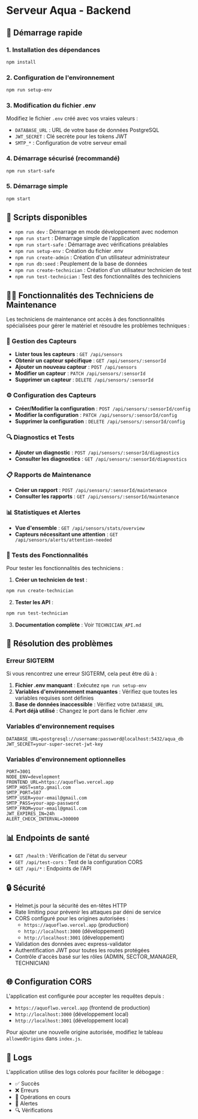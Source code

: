 # Serveur Aqua - Backend

## 🚀 Démarrage rapide

### 1. Installation des dépendances
```bash
npm install
```

### 2. Configuration de l'environnement
```bash
npm run setup-env
```

### 3. Modification du fichier .env
Modifiez le fichier `.env` créé avec vos vraies valeurs :
- `DATABASE_URL` : URL de votre base de données PostgreSQL
- `JWT_SECRET` : Clé secrète pour les tokens JWT
- `SMTP_*` : Configuration de votre serveur email

### 4. Démarrage sécurisé (recommandé)
```bash
npm run start-safe
```

### 5. Démarrage simple
```bash
npm start
```

## 🔧 Scripts disponibles

- `npm run dev` : Démarrage en mode développement avec nodemon
- `npm run start` : Démarrage simple de l'application
- `npm run start-safe` : Démarrage avec vérifications préalables
- `npm run setup-env` : Création du fichier .env
- `npm run create-admin` : Création d'un utilisateur administrateur
- `npm run db:seed` : Peuplement de la base de données
- `npm run create-technician` : Création d'un utilisateur technicien de test
- `npm run test-technician` : Test des fonctionnalités des techniciens

## 👨‍🔧 Fonctionnalités des Techniciens de Maintenance

Les techniciens de maintenance ont accès à des fonctionnalités spécialisées pour gérer le matériel et résoudre les problèmes techniques :

### 🔧 Gestion des Capteurs
- **Lister tous les capteurs** : `GET /api/sensors`
- **Obtenir un capteur spécifique** : `GET /api/sensors/:sensorId`
- **Ajouter un nouveau capteur** : `POST /api/sensors`
- **Modifier un capteur** : `PATCH /api/sensors/:sensorId`
- **Supprimer un capteur** : `DELETE /api/sensors/:sensorId`

### ⚙️ Configuration des Capteurs
- **Créer/Modifier la configuration** : `POST /api/sensors/:sensorId/config`
- **Modifier la configuration** : `PATCH /api/sensors/:sensorId/config`
- **Supprimer la configuration** : `DELETE /api/sensors/:sensorId/config`

### 🔍 Diagnostics et Tests
- **Ajouter un diagnostic** : `POST /api/sensors/:sensorId/diagnostics`
- **Consulter les diagnostics** : `GET /api/sensors/:sensorId/diagnostics`

### 📋 Rapports de Maintenance
- **Créer un rapport** : `POST /api/sensors/:sensorId/maintenance`
- **Consulter les rapports** : `GET /api/sensors/:sensorId/maintenance`

### 📊 Statistiques et Alertes
- **Vue d'ensemble** : `GET /api/sensors/stats/overview`
- **Capteurs nécessitant une attention** : `GET /api/sensors/alerts/attention-needed`

### 🧪 Tests des Fonctionnalités

Pour tester les fonctionnalités des techniciens :

1. **Créer un technicien de test** :
```bash
npm run create-technician
```

2. **Tester les API** :
```bash
npm run test-technician
```

3. **Documentation complète** : Voir `TECHNICIAN_API.md`

## 🐛 Résolution des problèmes

### Erreur SIGTERM
Si vous rencontrez une erreur SIGTERM, cela peut être dû à :

1. **Fichier .env manquant** : Exécutez `npm run setup-env`
2. **Variables d'environnement manquantes** : Vérifiez que toutes les variables requises sont définies
3. **Base de données inaccessible** : Vérifiez votre `DATABASE_URL`
4. **Port déjà utilisé** : Changez le port dans le fichier .env

### Variables d'environnement requises
```env
DATABASE_URL=postgresql://username:password@localhost:5432/aqua_db
JWT_SECRET=your-super-secret-jwt-key
```

### Variables d'environnement optionnelles
```env
PORT=3001
NODE_ENV=development
FRONTEND_URL=https://aquoflwo.vercel.app
SMTP_HOST=smtp.gmail.com
SMTP_PORT=587
SMTP_USER=your-email@gmail.com
SMTP_PASS=your-app-password
SMTP_FROM=your-email@gmail.com
JWT_EXPIRES_IN=24h
ALERT_CHECK_INTERVAL=300000
```

## 📊 Endpoints de santé

- `GET /health` : Vérification de l'état du serveur
- `GET /api/test-cors` : Test de la configuration CORS
- `GET /api/*` : Endpoints de l'API

## 🔒 Sécurité

- Helmet.js pour la sécurité des en-têtes HTTP
- Rate limiting pour prévenir les attaques par déni de service
- CORS configuré pour les origines autorisées :
  - `https://aquoflwo.vercel.app` (production)
  - `http://localhost:3000` (développement)
  - `http://localhost:3001` (développement)
- Validation des données avec express-validator
- Authentification JWT pour toutes les routes protégées
- Contrôle d'accès basé sur les rôles (ADMIN, SECTOR_MANAGER, TECHNICIAN)

## 🌐 Configuration CORS

L'application est configurée pour accepter les requêtes depuis :
- `https://aquoflwo.vercel.app` (frontend de production)
- `http://localhost:3000` (développement local)
- `http://localhost:3001` (développement local)

Pour ajouter une nouvelle origine autorisée, modifiez le tableau `allowedOrigins` dans `index.js`.

## 📝 Logs

L'application utilise des logs colorés pour faciliter le débogage :
- ✅ Succès
- ❌ Erreurs
- 🔄 Opérations en cours
- 🚨 Alertes
- 🔍 Vérifications 